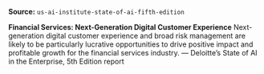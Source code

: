 **Source:** `us-ai-institute-state-of-ai-fifth-edition`

**Financial Services: Next-Generation Digital Customer Experience**
Next-generation digital customer experience and broad risk management are likely to be particularly lucrative opportunities to drive positive impact and profitable growth for the financial services industry.
— Deloitte’s State of AI in the Enterprise, 5th Edition report
